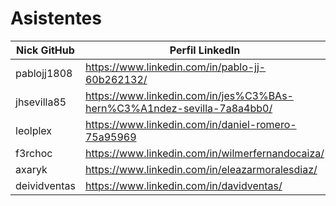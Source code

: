 # Asistentes

| Nick GitHub     | Perfil LinkedIn                                                        |
|-----------------|------------------------------------------------------------------------|
| pablojj1808     | https://www.linkedin.com/in/pablo-jj-60b262132/                        |
| jhsevilla85     | https://www.linkedin.com/in/jes%C3%BAs-hern%C3%A1ndez-sevilla-7a8a4bb0/|
| leolplex        |  https://www.linkedin.com/in/daniel-romero-75a95969                    |
| f3rchoc         | https://www.linkedin.com/in/wilmerfernandocaiza/                       |
| axaryk          | https://www.linkedin.com/in/eleazarmoralesdiaz/                        |
| deividventas    | https://www.linkedin.com/in/davidventas/
